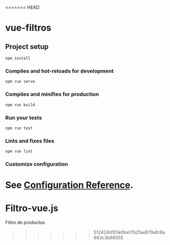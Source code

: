 <<<<<<< HEAD
# vue-filtros

## Project setup
```
npm install
```

### Compiles and hot-reloads for development
```
npm run serve
```

### Compiles and minifies for production
```
npm run build
```

### Run your tests
```
npm run test
```

### Lints and fixes files
```
npm run lint
```

### Customize configuration
See [Configuration Reference](https://cli.vuejs.org/config/).
=======
# Filtro-vue.js
Filtro de productos
>>>>>>> 512424d101e0be17b2fae879afc6a683c3b86555
